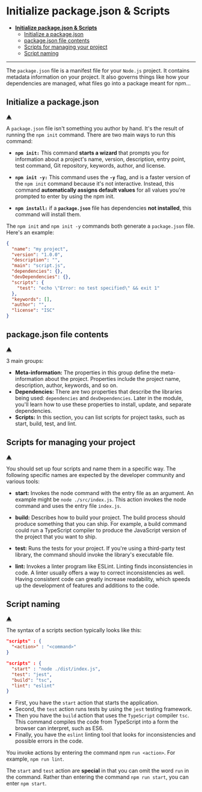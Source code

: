# **Initialize package.json & Scripts**

- [**Initialize package.json \& Scripts**](#initialize-packagejson--scripts)
  - [Initialize a package.json](#initialize-a-packagejson)
  - [package.json file contents](#packagejson-file-contents)
  - [Scripts for managing your project](#scripts-for-managing-your-project)
  - [Script naming](#script-naming)

---

The `package.json` file is a manifest file for your `Node.js` project. It contains metadata information on your project. It also governs things like how your dependencies are managed, what files go into a package meant for npm...

## Initialize a package.json

[&#9650;](#initialize-packagejson--scripts)

A `package.json` file isn't something you author by hand. It's the result of running the `npm init` command. There are two main ways to run this command:

- **`npm init:`** This command **starts a wizard** that prompts you for information about a project's name, version, description, entry point, test command, Git repository, keywords, author, and license.
  
- **`npm init -y:`** This command uses the **`-y`** flag, and is a faster version of the `npm init` command because it's not interactive. Instead, this command **automatically assigns default values** for all values you're prompted to enter by using the npm init.

- **`npm install:`** if a **`package.json`** file has dependencies **not installed**, this command will install them.

The `npm init` and `npm init -y` commands both generate a `package.json` file. Here's an example:

```json
{
  "name": "my project",
  "version": "1.0.0",
  "description": "",
  "main": "script.js",
  "dependencies": {},
  "devDependencies": {},
  "scripts": {
    "test": "echo \"Error: no test specified\" && exit 1"
  },
  "keywords": [],
  "author": "",
  "license": "ISC"
}
```

## package.json file contents

[&#9650;](#initialize-packagejson--scripts)

3 main groups:

- **Meta-information:** The properties in this group define the meta-information about the project. Properties include the project name, description, author, keywords, and so on.
- **Dependencies:** There are two properties that describe the libraries being used: `dependencies` and `devDependencies`. Later in the module, you'll learn how to use these properties to install, update, and separate dependencies.
- **Scripts:** In this section, you can list scripts for project tasks, such as start, build, test, and lint.

## Scripts for managing your project

[&#9650;](#initialize-packagejson--scripts)

You should set up four scripts and name them in a specific way. The following specific names are expected by the developer community and various tools:

- **start:** Invokes the node command with the entry file as an argument. An example might be `node ./src/index.js`. This action invokes the node command and uses the entry file `index.js`.

- **build:** Describes how to build your project. The build process should produce something that you can ship. For example, a build command could run a TypeScript compiler to produce the JavaScript version of the project that you want to ship.

- **test:** Runs the tests for your project. If you're using a third-party test library, the command should invoke the library's executable file.

- **lint:** Invokes a linter program like ESLint. Linting finds inconsistencies in code. A linter usually offers a way to correct inconsistencies as well. Having consistent code can greatly increase readability, which speeds up the development of features and additions to the code.

## Script naming

[&#9650;](#initialize-packagejson--scripts)

The syntax of a scripts section typically looks like this:

```json
"scripts" : {
  "<action>" : "<command>"
}
```

```json
"scripts" : {
  "start" : "node ./dist/index.js",
  "test": "jest",
  "build": "tsc",
  "lint": "eslint"
}
```

- First, you have the `start` action that starts the application.
- Second, the `test` action runs tests by using the `jest` testing framework.
- Then you have the `build` action that uses the `TypeScript` compiler `tsc`. This command compiles the code from TypeScript into a form the browser can interpret, such as ES6.
- Finally, you have the `eslint` linting tool that looks for inconsistencies and possible errors in the code.

You invoke actions by entering the command npm `run <action>`. For example, `npm run lint`.

The `start` and `test` action are **special** in that you can omit the word `run` in the command. Rather than entering the command `npm run start`, you can enter `npm start`.
